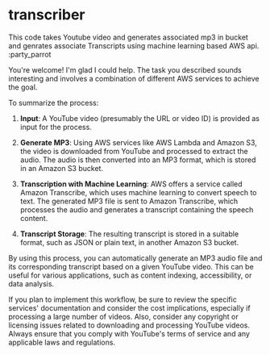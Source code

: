 # transcriber
This code takes Youtube video and generates associated mp3 in bucket and genrates associate Transcripts using machine learning based AWS api. :party_parrot

You're welcome! I'm glad I could help. The task you described sounds interesting and involves a combination of different AWS services to achieve the goal.

To summarize the process:

1. **Input**: A YouTube video (presumably the URL or video ID) is provided as input for the process.

2. **Generate MP3**: Using AWS services like AWS Lambda and Amazon S3, the video is downloaded from YouTube and processed to extract the audio. The audio is then converted into an MP3 format, which is stored in an Amazon S3 bucket.

3. **Transcription with Machine Learning**: AWS offers a service called Amazon Transcribe, which uses machine learning to convert speech to text. The generated MP3 file is sent to Amazon Transcribe, which processes the audio and generates a transcript containing the speech content.

4. **Transcript Storage**: The resulting transcript is stored in a suitable format, such as JSON or plain text, in another Amazon S3 bucket.

By using this process, you can automatically generate an MP3 audio file and its corresponding transcript based on a given YouTube video. This can be useful for various applications, such as content indexing, accessibility, or data analysis.

If you plan to implement this workflow, be sure to review the specific services' documentation and consider the cost implications, especially if processing a large number of videos. Also, consider any copyright or licensing issues related to downloading and processing YouTube videos. Always ensure that you comply with YouTube's terms of service and any applicable laws and regulations.
